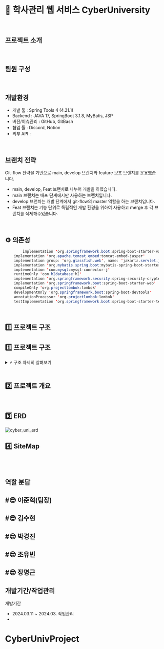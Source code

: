 # 📖 학사관리 웹 서비스 CyberUniversity


<br>

## 프로젝트 소개


<br>

## 팀원 구성


<br>

## 개발환경
- 개발 툴 : Spring Tools 4 (4.21.1)
- Backend : JAVA 17, SpringBoot 3.1.8, MyBatis, JSP
- 버전/이슈관리 : GitHub, GitBash
- 협업 툴 : Discord, Notion
- 외부 API :

<br>

## 브랜치 전략
Git-flow 전략을 기반으로 main, develop 브랜치와 feature 보조 브랜치를 운용했습니다.
- main, develop, Feat 브랜치로 나누어 개발을 하였습니다.
- main 브랜치는 배포 단계에서만 사용하는 브랜치입니다.
- develop 브랜치는 개발 단계에서 git-flow의 master 역할을 하는 브랜치입니다.
- Feat 브랜치는 기능 단위로 독립적인 개발 환경을 위하여 사용하고 merge 후 각 브랜치를 삭제해주었습니다.

<br>

## ⚙ 의존성
```java
        implementation 'org.springframework.boot:spring-boot-starter-validation'
	implementation 'org.apache.tomcat.embed:tomcat-embed-jasper'
	implementation group: 'org.glassfish.web', name: 'jakarta.servlet.jsp.jstl', version: '2.0.0'
	implementation 'org.mybatis.spring.boot:mybatis-spring-boot-starter:3.0.3'
	implementation 'com.mysql:mysql-connector-j'
	runtimeOnly 'com.h2database:h2'
	implementation 'org.springframework.security:spring-security-crypto'
	implementation 'org.springframework.boot:spring-boot-starter-web'
	compileOnly 'org.projectlombok:lombok'
	developmentOnly 'org.springframework.boot:spring-boot-devtools'
	annotationProcessor 'org.projectlombok:lombok'
	testImplementation 'org.springframework.boot:spring-boot-starter-test'
```
<br>

## 1️⃣ 프로젝트 구조
## 1️⃣ 프로젝트 구조

<details>
    <summary>⚡️ 구조 자세히 살펴보기</summary>
    
        📦src
         ┣ 📂main
         ┃ ┣ 📂generated
         ┃ ┣ 📂java
         ┃ ┃ ┗ 📂com
         ┃ ┃ ┃ ┗ 📂cyber
         ┃ ┃ ┃ ┃ ┗ 📂university
         ┃ ┃ ┃ ┃ ┃ ┣ 📂config
         ┃ ┃ ┃ ┃ ┃ ┣ 📂controller
         ┃ ┃ ┃ ┃ ┃ ┣ 📂dto
         ┃ ┃ ┃ ┃ ┃ ┣ 📂handler
         ┃ ┃ ┃ ┃ ┃ ┃ ┣ 📂exception
         ┃ ┃ ┃ ┃ ┃ ┣ 📂repository
         ┃ ┃ ┃ ┃ ┃ ┃ ┣ 📂interfaces
         ┃ ┃ ┃ ┃ ┃ ┃ ┗ 📂model
         ┃ ┃ ┃ ┃ ┃ ┣ 📂service
         ┃ ┃ ┃ ┃ ┃ ┣ 📂utils
         ┃ ┣ 📂resources
         ┃ ┃ ┣ 📂db
         ┃ ┃ ┣ 📂mapper
         ┃ ┃ ┣ 📂static
         ┃ ┃ ┃ ┣ 📂css
         ┃ ┃ ┃ ┣ 📂img
         ┃ ┃ ┃ ┣ 📂js
         ┃ ┃ ┃ ┣ 📂vendor
         ┃ ┣ 📂webapp
         ┃ ┃ ┗ 📂WEB-INF
         ┃ ┃ ┃ ┗ 📂view
         ┃ ┃ ┃ ┃ ┣ 📂break
         ┃ ┃ ┃ ┃ ┣ 📂college
         ┃ ┃ ┃ ┃ ┣ 📂department
         ┃ ┃ ┃ ┃ ┣ 📂error
         ┃ ┃ ┃ ┃ ┣ 📂layout
         ┃ ┃ ┃ ┃ ┣ 📂notice
         ┃ ┃ ┃ ┃ ┣ 📂professor
         ┃ ┃ ┃ ┃ ┣ 📂room
         ┃ ┃ ┃ ┃ ┣ 📂schedule
         ┃ ┃ ┃ ┃ ┣ 📂staff
         ┃ ┃ ┃ ┃ ┣ 📂student
         ┃ ┃ ┃ ┃ ┣ 📂stuSub
         ┃ ┃ ┃ ┃ ┣ 📂subject
         ┃ ┃ ┃ ┃ ┣ 📂tuition
         ┃ ┃ ┃ ┃ ┣ 📂user

    
</details>
    
<br>

## 2️⃣ 프로젝트 개요



<br>

## 3️⃣ ERD
![cyber_uni_erd](https://github.com/CyberUniversityProject/CyberUnivProject/assets/126323071/b5008958-8fb9-4df2-a968-49abb9dcd250)


## 4️⃣ SiteMap
<br>



<br>

## 역할 분담
#😎 이준혁(팀장)
-

#😎 김수현
- 
#😎 박경진
-
#😎 조유빈
- 
#😎 장명근
- 


## 개발기간/작업관리
개발기간
- 2024.03.11 ~ 2024.03.
작업관리
- 
# CyberUnivProject
